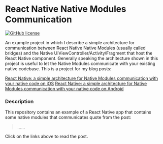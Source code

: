 # React Native Native Modules Communication

[![GitHub license](https://img.shields.io/badge/license-MIT-blue.svg)](https://raw.githubusercontent.com/chicio/React-Native-Native-Modules-Communication/master/LICENSE.md)

An example project in which I describe a simple architecture for communication between React Native Native Modules 
(usually called bridges) and the Native UIViewController/Activity/Fragment that host the React Native component. 
Generally speaking the architecture shown in this project is useful to let the Native Modules communicate with your 
existing native codebase.
This is a project for my blog posts:
 
 [React Native: a simple architecture for Native Modules communication with your native code on iOS](https://www.fabrizioduroni.it/2018/04/07/react-native-native-modules-communication-ios.html "React Native: a simple architecture for Native Modules communication with your native code on iOS") 
 [React Native: a simple architecture for Native Modules communication with your native code on Android](https://www.fabrizioduroni.it/2018/04/07/react-native-native-modules-communication-android.html "React Native: a simple architecture for Native Modules communication with your native code on Android") 

### Description

This repository contains an example of a React Native app that contains some native modules that communicates 
 quote from the post:

> ......

Click on the links above to read the post.
